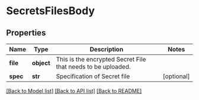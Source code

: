 # SecretsFilesBody

## Properties
Name | Type | Description | Notes
------------ | ------------- | ------------- | -------------
**file** | **object** | This is the encrypted Secret File that needs to be uploaded. | 
**spec** | **str** | Specification of Secret file | [optional] 

[[Back to Model list]](../README.md#documentation-for-models) [[Back to API list]](../README.md#documentation-for-api-endpoints) [[Back to README]](../README.md)

